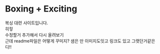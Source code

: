 # Boxing  + Exciting

복싱 대련 사이트입니다.<br>
히힣<br>
수정할거 추가해서 다시 올려보기<br>
근데 readme파일은 어떻게 꾸미지? 샘은 만 이미지도잇고 링크도 있고 그랫던거같은디!!
